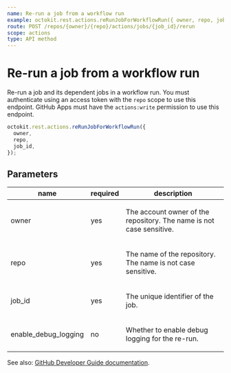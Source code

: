 ```yaml
---
name: Re-run a job from a workflow run
example: octokit.rest.actions.reRunJobForWorkflowRun({ owner, repo, job_id })
route: POST /repos/{owner}/{repo}/actions/jobs/{job_id}/rerun
scope: actions
type: API method
---
```


# Re-run a job from a workflow run

Re-run a job and its dependent jobs in a workflow run. You must authenticate using an access token with the `repo` scope to use this endpoint. GitHub Apps must have the `actions:write` permission to use this endpoint.

```js
octokit.rest.actions.reRunJobForWorkflowRun({
  owner,
  repo,
  job_id,
});
```

## Parameters

<table>
  <thead>
    <tr>
      <th>name</th>
      <th>required</th>
      <th>description</th>
    </tr>
  </thead>
  <tbody>
    <tr><td>owner</td><td>yes</td><td>

The account owner of the repository. The name is not case sensitive.

</td></tr>
<tr><td>repo</td><td>yes</td><td>

The name of the repository. The name is not case sensitive.

</td></tr>
<tr><td>job_id</td><td>yes</td><td>

The unique identifier of the job.

</td></tr>
<tr><td>enable_debug_logging</td><td>no</td><td>

Whether to enable debug logging for the re-run.

</td></tr>
  </tbody>
</table>

See also: [GitHub Developer Guide documentation](https://docs.github.com/rest/reference/actions#re-run-job-for-workflow-run).
